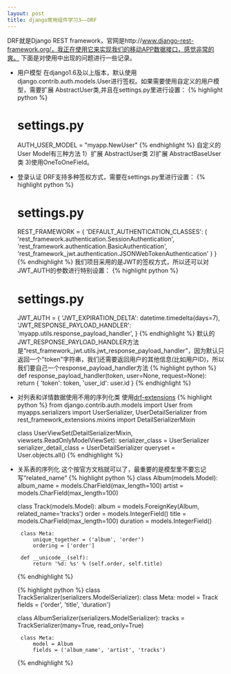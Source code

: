 ```yaml
---
layout: post
title: django常用组件学习3——DRF
---
```

DRF就是Django REST framework，官网是http://www.django-rest-framework.org/，我正在使用它来实现我们的移动APP数据接口，感觉非常的爽。
下面是对使用中出现的问题进行一些记录。

* 用户模型
  在django1.6及以上版本，默认使用django.contrib.auth.models.User进行签权。如果需要使用自定义的用户模型，需要扩展 AbstractUser类,并且在settings.py里进行设置：
  {% highlight python %}
    # settings.py
    AUTH_USER_MODEL = "myapp.NewUser"
  {% endhighlight %}
  自定义的User Model有三种方法 1）扩展 AbstractUser类 2)扩展 AbstractBaseUser类 3)使用OneToOneField。

 * 登录认证
   DRF支持多种签权方式，需要在settings.py里进行设置：
   {% highlight python %}
    # settings.py
    REST_FRAMEWORK = {
    'DEFAULT_AUTHENTICATION_CLASSES': (
         'rest_framework.authentication.SessionAuthentication',
         'rest_framework.authentication.BasicAuthentication',       
         'rest_framework_jwt.authentication.JSONWebTokenAuthentication'
    )
  }
  {% endhighlight %}
  我们项目采用的是JWT的签权方式，所以还可以对JWT_AUTH的参数进行特别设置：
  {% highlight python %}
    # settings.py
    JWT_AUTH = {
    'JWT_EXPIRATION_DELTA': datetime.timedelta(days=7),
    'JWT_RESPONSE_PAYLOAD_HANDLER': 'myapp.utils.response_payload_handler',
  }
  {% endhighlight %}
  默认的JWT_RESPONSE_PAYLOAD_HANDLER方法是“rest_framework_jwt.utils.jwt_response_payload_handler”，因为默认只返回一个"token"字符串，我们还需要返回用户的其他信息(比如用户ID)，所以我们要自己一个response_payload_handler方法
  {% highlight python %}
  def response_payload_handler(token, user=None, request=None):
     return {
            'token': token,
            'user_id': user.id
        }
  {% endhighlight %}  

  * 对列表和详情数据使用不用的序列化类
    使用<a href="https://github.com/chibisov/drf-extensions" target="_blank">drf-extensions</a>
    {% highlight python %}
    from django.contrib.auth.models import User
    from myapps.serializers import UserSerializer, UserDetailSerializer
    from rest_framework_extensions.mixins import DetailSerializerMixin

    class UserViewSet(DetailSerializerMixin, viewsets.ReadOnlyModelViewSet):
        serializer_class = UserSerializer
        serializer_detail_class = UserDetailSerializer
    queryset = User.objects.all()
    {% endhighlight %}  

*  关系表的序列化
   这个按官方文档就可以了，最重要的是模型里不要忘记写“related_name”
   {% highlight python %}
    class Album(models.Model):
    album_name = models.CharField(max_length=100)
    artist = models.CharField(max_length=100)

    class Track(models.Model):
        album = models.ForeignKey(Album, related_name='tracks')
        order = models.IntegerField()
        title = models.CharField(max_length=100)
        duration = models.IntegerField()

        class Meta:
            unique_together = ('album', 'order')
            ordering = ['order']

        def __unicode__(self):
            return '%d: %s' % (self.order, self.title)
   {% endhighlight %}

   {% highlight python %}
   class TrackSerializer(serializers.ModelSerializer):
    class Meta:
        model = Track
        fields = ('order', 'title', 'duration')

    class AlbumSerializer(serializers.ModelSerializer):
        tracks = TrackSerializer(many=True, read_only=True)

        class Meta:
            model = Album
            fields = ('album_name', 'artist', 'tracks')
   {% endhighlight %}
